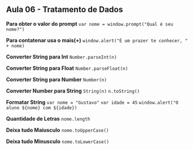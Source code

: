 ## Aula 06 - Tratamento de Dados

**Para obter o valor do prompt**
```var nome = window.prompt("Qual é seu nome?")```

**Para contatenar usa o mais(+)**
```window.alert("É um prazer te conhecer, " + nome)```

**Converter String para Int**
```Number.parseInt(n)```

**Converter String para Float**
```Number.parseFloat(n)```

**Converter String para Number**
```Number(n)```

**Converter Number para String**
```String(n)```
```n.toString()```

**Formatar String**
```var nome = "Gustavo"```
```var idade = 45```
```window.alert("O aluno ${nome} com ${idade})```

**Quantidade de Letras**
```nome.length```

**Deixa tudo Maiusculo**
```nome.toUpperCase()```

**Deixa tudo Minusculo**
```nome.toLowerCase()```
